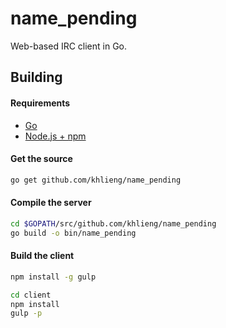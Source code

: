 # name_pending
Web-based IRC client in Go.

## Building

#### Requirements
* [Go](http://golang.org/doc/install)
* [Node.js + npm](http://nodejs.org/download/)

#### Get the source
```bash
go get github.com/khlieng/name_pending
```

#### Compile the server
```bash
cd $GOPATH/src/github.com/khlieng/name_pending
go build -o bin/name_pending
```

#### Build the client
```bash
npm install -g gulp

cd client
npm install
gulp -p
```
